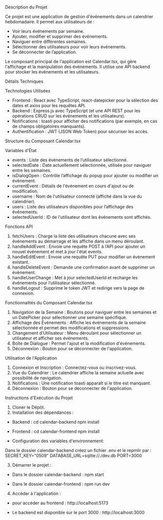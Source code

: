 Description du Projet

Ce projet est une application de gestion d'événements dans un calendrier hebdomadaire. Il permet aux utilisateurs de :
- Voir leurs événements par semaine.
- Ajouter, modifier et supprimer des événements.
- Naviguer entre différentes semaines.
- Sélectionner des utilisateurs pour voir leurs événements.
- Se déconnecter de l’application.

Le composant principal de l'application est Calendar.tsx, qui gère l'affichage et la manipulation des événements. Il utilise une API backend pour stocker les événements et les utilisateurs.

Détails Techniques

Technologies Utilisées
- Frontend : React avec TypeScript, react-datepicker pour la sélection des dates et axios pour les requêtes API.
- Backend : Express.js avec TypeScript (et une API REST pour les opérations CRUD sur les événements et les utilisateurs).
- Notifications : toasti pour afficher des notifications (par exemple, en cas de champs obligatoires manquants).
- Authentification : JWT (JSON Web Token) pour sécuriser les accès.

Structure du Composant Calendar.tsx

Variables d'État
- events : Liste des événements de l’utilisateur sélectionné.
- selectedDate : Date actuellement sélectionnée, utilisée pour naviguer entre les semaines.
- isDialogOpen : Contrôle l’affichage du popup pour ajouter ou modifier un événement.
- currentEvent : Détails de l'événement en cours d'ajout ou de modification.
- username : Nom de l'utilisateur connecté (affiché dans la vue du calendrier).
- users : Liste des utilisateurs disponibles pour l’affichage des événements.
- selectedUserId : ID de l'utilisateur dont les événements sont affichés.


Fonctions API

1. fetchUsers : Charge la liste des utilisateurs chacune avec ses événements au démarrage et les affiche dans un menu déroulant.
2. handleAddEvent : Envoie une requête POST à l’API pour ajouter un nouvel événement et met à jour l'état events.
3. handleEditEvent : Envoie une requête PUT pour modifier un événement existant.
4. handleDeleteEvent : Demande une confirmation avant de supprimer un événement.
5. handleUserChange : Met à jour selectedUserId et recharge les événements pour l’utilisateur sélectionné.
6. handleLogout : Supprime le token JWT et redirige vers la page de connexion.


Fonctionnalités du Composant Calendar.tsx

1. Navigation de la Semaine : Boutons pour naviguer entre les semaines et un DatePicker pour sélectionner une semaine spécifique.
2. Affichage des Événements : Affiche les événements de la semaine sélectionnée et permet des modifications et suppressions.
3. Changement d'Utilisateur : Menu déroulant pour sélectionner un utilisateur et afficher ses événements.
4. Boîte de Dialogue : Permet l'ajout et la modification d'événements.
5. Déconnexion : Bouton pour se déconnecter de l'application.


Utilisation de l'Application

1. Connexion et Inscription : Connectez-vous ou inscrivez-vous.
2. Vue du Calendrier : Le calendrier affiche la semaine actuelle avec possibilité de navigation.
3. Notifications : Une notification toasti apparaît si le titre est manquant.
4. Déconnexion : Bouton pour se déconnecter de l'application.

Instructions d'Exécution du Projet

1. Cloner le Dépôt.
2. Installation des dépendances :
- Backend : cd calendar-backend
            npm install

- Frontend :  cd calendar-frontend
              npm install

- Configuration des variables d'environnement:

Dans le dossier calendar-backend créez un fichier .env et le repmlir par :   SECRET_KEY="0509"
                                                                             DATABASE_URL=sqlite://./dev.db
                                                                             PORT=3000


3. Démarrer le projet :  
- Dans le dossier calendar-backend : npm start

- Dans le dossier calendar-frontend : npm run dev

4. Accéder à l'application :
- pour accéder au frontend : http://localhost:5173

- Le backend est disponible sur le port 3000 : http://localhost:3000
